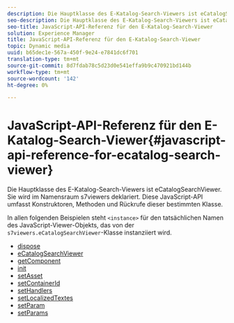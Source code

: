 ```yaml
---
description: Die Hauptklasse des E-Katalog-Search-Viewers ist eCatalogSearchViewer. Sie wird im Namensraum s7viewers deklariert. Diese JavaScript-API umfasst Konstruktoren, Methoden und Rückrufe dieser bestimmten Klasse.
seo-description: Die Hauptklasse des E-Katalog-Search-Viewers ist eCatalogSearchViewer. Sie wird im Namensraum s7viewers deklariert. Diese JavaScript-API umfasst Konstruktoren, Methoden und Rückrufe dieser bestimmten Klasse.
seo-title: JavaScript-API-Referenz für den E-Katalog-Search-Viewer
solution: Experience Manager
title: JavaScript-API-Referenz für den E-Katalog-Search-Viewer
topic: Dynamic media
uuid: b65dec1e-567a-450f-9e24-e7841dc6f701
translation-type: tm+mt
source-git-commit: 8d7fdab78c5d23d0e541effa9b9c470921bd144b
workflow-type: tm+mt
source-wordcount: '142'
ht-degree: 0%

---
```



# JavaScript-API-Referenz für den E-Katalog-Search-Viewer{#javascript-api-reference-for-ecatalog-search-viewer}

Die Hauptklasse des E-Katalog-Search-Viewers ist eCatalogSearchViewer. Sie wird im Namensraum s7viewers deklariert. Diese JavaScript-API umfasst Konstruktoren, Methoden und Rückrufe dieser bestimmten Klasse.

In allen folgenden Beispielen steht `<instance>` für den tatsächlichen Namen des JavaScript-Viewer-Objekts, das von der `s7viewers.eCatalogSearchViewer`-Klasse instanziiert wird.

* [dispose](r-html5-ecatsearch-javascriptapiref-dispose.md)
* [eCatalogSearchViewer](r-html5-ecatsearch-javascriptapiref-ecatalogsearchviewer.md)
* [getComponent](r-html5-ecatsearch-javascriptapiref-getcomponent.md)
* [init](r-html5-ecatsearch-javascriptapiref-init.md)
* [setAsset](r-html5-ecatsearch-javascriptapiref-setasset.md)
* [setContainerId](r-html5-ecatsearch-javascriptapiref-setcontainerid.md)
* [setHandlers](r-html5-ecatsearch-javascriptapiref-sethandlers.md)
* [setLocalizedTextes](r-html5-ecatsearch-javascriptapiref-setlocalizedtexts.md)
* [setParam](r-html5-ecatsearch-javascriptapiref-setparam.md)
* [setParams](r-html5-ecatsearch-javascriptapiref-setparams.md)
